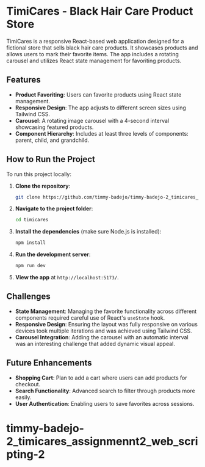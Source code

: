 
# TimiCares - Black Hair Care Product Store

TimiCares is a responsive React-based web application designed for a fictional store that sells black hair care products. It showcases products and allows users to mark their favorite items. The app includes a rotating carousel and utilizes React state management for favoriting products.

## Features

- **Product Favoriting**: Users can favorite products using React state management.
- **Responsive Design**: The app adjusts to different screen sizes using Tailwind CSS.
- **Carousel**: A rotating image carousel with a 4-second interval showcasing featured products.
- **Component Hierarchy**: Includes at least three levels of components: parent, child, and grandchild.
  
## How to Run the Project

To run this project locally:

1. **Clone the repository**:
   ```bash
   git clone https://github.com/timmy-badejo/timmy-badejo-2_timicares_assignmennt2_web_scripting-2.git
   ```

2. **Navigate to the project folder**:
   ```bash
   cd timicares
   ```

3. **Install the dependencies** (make sure Node.js is installed):
   ```bash
   npm install
   ```

4. **Run the development server**:
   ```bash
   npm run dev
   ```

5. **View the app** at `http://localhost:5173/`.

## Challenges

- **State Management**: Managing the favorite functionality across different components required careful use of React's `useState` hook.
- **Responsive Design**: Ensuring the layout was fully responsive on various devices took multiple iterations and was achieved using Tailwind CSS.
- **Carousel Integration**: Adding the carousel with an automatic interval was an interesting challenge that added dynamic visual appeal.

## Future Enhancements

- **Shopping Cart**: Plan to add a cart where users can add products for checkout.
- **Search Functionality**: Advanced search to filter through products more easily.
- **User Authentication**: Enabling users to save favorites across sessions.
# timmy-badejo-2_timicares_assignmennt2_web_scripting-2
